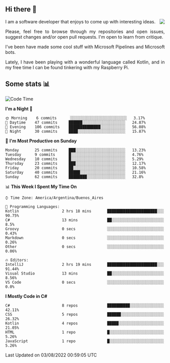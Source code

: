 ## Hi there :slightly_smiling_face:

<img src="https://github-readme-stats.vercel.app/api?username=victorgrycuk&show_icons=true&count_private=true&title_color=F7941E&icon_color=F7941E" align="right">

<p align="justify">
I am a software developer that enjoys to come up with interesting ideas.
<p/>

<p align= "justify">
Please, feel free to browse through my repositories and open issues, suggest changes and/or open pull requests. I'm open to learn from critique.
<p/>


<p align= "justify">
I've been have made some cool stuff with Microsoft Pipelines and Microsoft bots.
<p/>

<p align= "justify">
Lately, I have been playing with a wonderful language called Kotlin, and in my free time I can be found tinkering with my Raspberry Pi.
<p/>

## Some stats :bar_chart:
<!--START_SECTION:waka-->
![Code Time](http://img.shields.io/badge/Code%20Time-0%20secs-blue)

**I'm a Night 🦉** 

```text
🌞 Morning    6 commits      ░░░░░░░░░░░░░░░░░░░░░░░░░   3.17% 
🌆 Daytime    47 commits     ██████░░░░░░░░░░░░░░░░░░░   24.87% 
🌃 Evening    106 commits    ██████████████░░░░░░░░░░░   56.08% 
🌙 Night      30 commits     ████░░░░░░░░░░░░░░░░░░░░░   15.87%

```
📅 **I'm Most Productive on Sunday** 

```text
Monday       25 commits     ███░░░░░░░░░░░░░░░░░░░░░░   13.23% 
Tuesday      9 commits      █░░░░░░░░░░░░░░░░░░░░░░░░   4.76% 
Wednesday    10 commits     █░░░░░░░░░░░░░░░░░░░░░░░░   5.29% 
Thursday     23 commits     ███░░░░░░░░░░░░░░░░░░░░░░   12.17% 
Friday       20 commits     ██░░░░░░░░░░░░░░░░░░░░░░░   10.58% 
Saturday     40 commits     █████░░░░░░░░░░░░░░░░░░░░   21.16% 
Sunday       62 commits     ████████░░░░░░░░░░░░░░░░░   32.8%

```


📊 **This Week I Spent My Time On** 

```text
⌚︎ Time Zone: America/Argentina/Buenos_Aires

💬 Programming Languages: 
Kotlin                   2 hrs 18 mins       ██████████████████████░░░   90.75% 
C#                       13 mins             ██░░░░░░░░░░░░░░░░░░░░░░░   8.5% 
Groovy                   0 secs              ░░░░░░░░░░░░░░░░░░░░░░░░░   0.43% 
Markdown                 0 secs              ░░░░░░░░░░░░░░░░░░░░░░░░░   0.26% 
Other                    0 secs              ░░░░░░░░░░░░░░░░░░░░░░░░░   0.06%

🔥 Editors: 
IntelliJ                 2 hrs 19 mins       ██████████████████████░░░   91.44% 
Visual Studio            13 mins             ██░░░░░░░░░░░░░░░░░░░░░░░   8.56% 
VS Code                  0 secs              ░░░░░░░░░░░░░░░░░░░░░░░░░   0.0%

```

**I Mostly Code in C#** 

```text
C#                       8 repos             ██████████░░░░░░░░░░░░░░░   42.11% 
CSS                      5 repos             ██████░░░░░░░░░░░░░░░░░░░   26.32% 
Kotlin                   4 repos             █████░░░░░░░░░░░░░░░░░░░░   21.05% 
HTML                     1 repo              █░░░░░░░░░░░░░░░░░░░░░░░░   5.26% 
JavaScript               1 repo              █░░░░░░░░░░░░░░░░░░░░░░░░   5.26%

```



 Last Updated on 03/08/2022 00:59:05 UTC
<!--END_SECTION:waka-->
